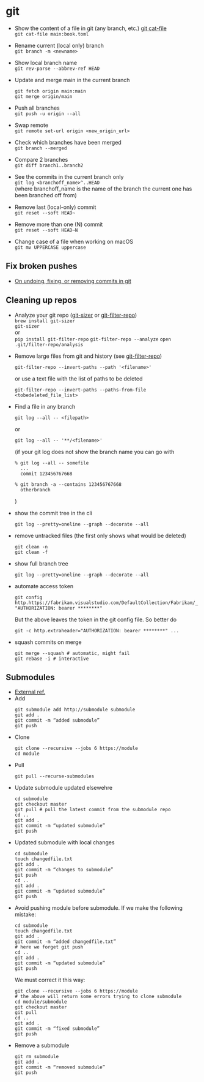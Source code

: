 # git


- Show the content of a file in git (any branch, etc.) [git cat-file](https://git-scm.com/docs/git-cat-file)   
  `git cat-file main:book.toml`

- Rename current (local only) branch  
  `git branch -m <newname>`

- Show local branch name  
  `git rev-parse --abbrev-ref HEAD`

- Update and merge main in the current branch
  ```
  git fetch origin main:main
  git merge origin/main
  ```
- Push all branches  
  `git push -u origin --all`

- Swap remote  
  `git remote set-url origin <new_origin_url>`

- Check which branches have been merged  
  `git branch --merged`

- Compare 2 branches  
  `git diff branch1..branch2`

- See the commits in the current branch only  
  `git log <branchoff_name>^..HEAD`  
  (where branchoff_name is the name of the branch the current one has been branched off from)

- Remove last (local-only) commit  
  `git reset --soft HEAD~`

- Remove more than one (N) commit  
  `git reset --soft HEAD~N`
  
- Change case of a file when working on macOS  
  `git mv UPPERCASE uppercase`

## Fix broken pushes
  - [On undoing, fixing, or removing commits in git](https://sethrobertson.github.io/GitFixUm/fixup.html)

## Cleaning up repos
- Analyze your git repo ([git-sizer](https://github.com/github/git-sizer) or [git-filter-repo](https://github.com/newren/git-filter-repo))  
  `brew install git-sizer`  
  `git-sizer`  
  or  
  `pip install git-filter-repo`
  `git-filter-repo --analyze`
  `open .git/filter-repo/analysis`

- Remove large files from git and history (see [git-filter-repo](https://github.com/newren/git-filter-repo))
  ```
  git-filter-repo --invert-paths --path '<filename>'
  ```
  or use a text file with the list of paths to be deleted
  ```
  git-filter-repo --invert-paths --paths-from-file <tobedeleted_file_list>
  ```
- Find a file in any branch
  ```
  git log --all -- <filepath>
  ```
  or
  ```
  git log --all -- '**/<filename>'
  ```
  (if your git log does not show the branch name you can go with
  ```
  % git log --all -- somefile
    ...
    commit 123456767668

  % git branch -a --contains 123456767668
    otherbranch
  ```
  )
- show the commit tree in the cli
  ```
  git log --pretty=oneline --graph --decorate --all
  ```
- remove untracked files (the first only shows what would be deleted)
  ```
  git clean -n
  git clean -f
  ```
- show full branch tree
  ```
  git log --pretty=oneline --graph --decorate --all
  ```
- automate access token

  ```
  git config http.https://fabrikam.visualstudio.com/DefaultCollection/Fabrikam/_git/Fabrikam.extraheader "AUTHORIZATION: bearer ********"
  ```

  But the above leaves the token in the git config file. So better do
  ```
  git -c http.extraheader="AUTHORIZATION: bearer ********" ...
  ```

- squash commits on merge
  ```
  git merge --squash # automatic, might fail
  git rebase -i # interactive
  ```


## Submodules
- [External ref.](https://devconnected.com/how-to-add-and-update-git-submodules/)
- Add
  ```
  git submodule add http://submodule submodule
  git add .
  git commit -m “added submodule”
  git push
  ```
- Clone
  ```
  git clone --recursive --jobs 6 https://module
  cd module
  ```
- Pull
  ```
  git pull --recurse-submodules
  ```
- Update submodule updated elsewehre
  ```
  cd submodule
  git checkout master
  git pull # pull the latest commit from the submodule repo
  cd ..
  git add .
  git commit -m “updated submodule”
  git push
  ```
- Updated submodule with local changes
  ```
  cd submodule
  touch changedfile.txt
  git add .
  git commit -m “changes to submodule”
  git push
  cd ..
  git add .
  git commit -m “updated submodule”
  git push
  ```
- Avoid pushing module before submodule. 
  If we make the following mistake:
  ```
  cd submodule
  touch changedfile.txt
  git add .
  git commit -m “added changedfile.txt”
  # here we forget git push
  cd ..
  git add .
  git commit -m “updated submodule”
  git push
  ```
  We must correct it this way:
  ```
  git clone --recursive --jobs 6 https://module 
  # the above will return some errors trying to clone submodule
  cd module/submodule
  git checkout master
  git pull
  cd ..
  git add .
  git commit -m “fixed submodule”
  git push
  ```
- Remove a submodule
  ```
  git rm submodule
  git add .
  git commit -m “removed submodule”
  git push
  ```


  
